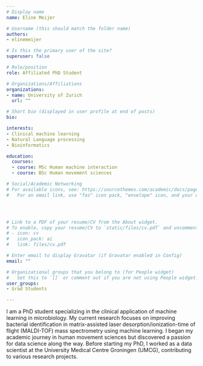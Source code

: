 ```yaml
---
# Display name
name: Eline Meijer

# Username (this should match the folder name)
authors:
- elinemeijer

# Is this the primary user of the site?
superuser: false

# Role/position
role: Affiliated PhD Student

# Organizations/Affiliations
organizations:
- name: University of Zurich
  url: ""

# Short bio (displayed in user profile at end of posts)
bio: 

interests:
- Clinical machine learning
- Natural Language processing
- Bioinformatics

education:
  courses:
  - course: MSc Human machine interaction
  - course: BSc Human movement sciences

# Social/Academic Networking
# For available icons, see: https://sourcethemes.com/academic/docs/page-builder/#icons
#   For an email link, use "fas" icon pack, "envelope" icon, and your uzh email up to before the '@'.




# Link to a PDF of your resume/CV from the About widget.
# To enable, copy your resume/CV to `static/files/cv.pdf` and uncomment the lines below.
# - icon: cv
#   icon_pack: ai
#   link: files/cv.pdf

# Enter email to display Gravatar (if Gravatar enabled in Config)
email: ""

# Organizational groups that you belong to (for People widget)
#   Set this to `[]` or comment out if you are not using People widget.
user_groups:
- Grad Students

---
```

  
I am a PhD student specializing in the clinical application of machine learning in microbiology. My current research focuses on improving bacterial identification in matrix-assisted laser desorption/ionization-time of flight (MALDI-TOF) mass spectrometry using machine learning. I began my academic journey in human movement sciences but discovered a passion for data science along the way. Before starting my PhD, I worked as a data scientist at the University Medical Centre Groningen (UMCG), contributing to various research projects.

